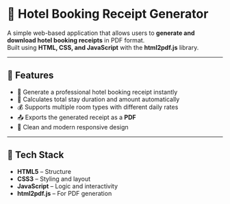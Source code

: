 # 🏨  Hotel Booking Receipt Generator

A simple web-based application that allows users to **generate and download hotel booking receipts** in PDF format.  
Built using **HTML, CSS, and JavaScript** with the **html2pdf.js** library.

---

## 🚀 Features

- 🧾 Generate a professional hotel booking receipt instantly  
- 📅 Calculates total stay duration and amount automatically  
- 💰 Supports multiple room types with different daily rates  
- 📤 Exports the generated receipt as a **PDF**  
- 🎨 Clean and modern responsive design  

---

## 🧩 Tech Stack

- **HTML5** – Structure  
- **CSS3** – Styling and layout  
- **JavaScript** – Logic and interactivity  
- **html2pdf.js** – For PDF generation  


